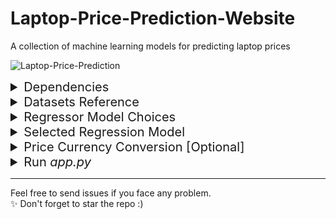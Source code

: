 # Laptop-Price-Prediction-Website

A collection of machine learning models for predicting laptop prices

![Laptop-Price-Prediction](assets/demo.png)

<details>
<summary style="font-size: 20px;">Dependencies</summary>
To install the required Python packages you can use the following command:

```bash
pip install -r requirements.txt
```
</details>

<details>
<summary style="font-size: 20px;">Datasets Reference</summary>
The dataset is about laptops configuration with prices containing 1304 laptops data with 12 columns Company name,type namee, laptop size in (inches), Screen resolution, CPU, RAM, Memory, GP, Operating system, Price in INR.
</details>

<details>
<summary style="font-size: 20px;">Regressor Model Choices</summary>

- Multiple Linear Regression
- Ridge Regression
- Lasso Regression
- Decision Tree
- Support Vector Machine (SVM)
- Random Forest
- ExtraTrees
- Adaptive Boost (AdaBoost)
- Gradient
- Extreme Gradient Boost (XGBoost)
- Random Forest Regressor Model
</details>

<details>
<summary style="font-size: 20px;">Selected Regression Model</summary>

- Random Forest Regressor Model - Personal Customization

```
R2 Score: 88.78 %
Mean Absolute Error: 15.94 %
```
- Voting Regressor Model (Rf+Gradient) - Personal Customization

```
R2 Score: 0.89 ( 89.27 %)
Mean Absolute Error: 0.15 ( 15.37 %)
```
</details>

<details>
<summary style="font-size: 20px;">Price Currency Conversion [Optional]</summary>
This line of code indicates currency conversion of laptop prices from INR to USD (1 Indian Rupee = 0.012 US Dollar). You can customize the currency exchange rate that suits your need.
<br><br>
  
```
st.title(f"\nPrice: {round(predicted_price * 0.012, 2)} USD")
```
</details>

<details>
<summary style="font-size: 20px;">Run <i>app.py</i></summary>
To run the app.py, load the dependecies requirements and use the following command:
<br><br>
  
```
streamlit run app.py
```
✨ Enjoy the demo
</details>

<hr>
<footer>
  Feel free to send issues if you face any problem. </br>
  ✨ Don't forget to star the repo :)
</footer>
